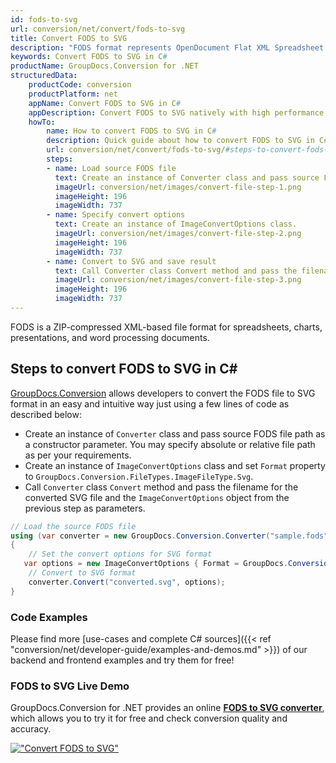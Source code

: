 ```yaml
---
id: fods-to-svg
url: conversion/net/convert/fods-to-svg
title: Convert FODS to SVG
description: "FODS format represents OpenDocument Flat XML Spreadsheet with .fods extension. Learn how to convert FODS to SVG file programmatically in C# language using GroupDocs.Conversion for .NET library."
keywords: Convert FODS to SVG in C#
productName: GroupDocs.Conversion for .NET
structuredData:
    productCode: conversion
    productPlatform: net
    appName: Convert FODS to SVG in C#
    appDescription: Convert FODS to SVG natively with high performance using C# language and server side GroupDocs.Conversion for .NET APIs, without the use of any software like Microsoft or Open Office.
    howTo:
        name: How to convert FODS to SVG in C# 
        description: Quick guide about how to convert FODS to SVG in C# with high performance and accuracy.
        url: conversion/net/convert/fods-to-svg/#steps-to-convert-fods-to-svg-in-c
        steps:
        - name: Load source FODS file 
          text: Create an instance of Converter class and pass source FODS file path as a constructor parameter. You may specify absolute or relative file path as per your requirements. 
          imageUrl: conversion/net/images/convert-file-step-1.png
          imageHeight: 196
          imageWidth: 737
        - name: Specify convert options 
          text: Create an instance of ImageConvertOptions class.
          imageUrl: conversion/net/images/convert-file-step-2.png
          imageHeight: 196
          imageWidth: 737
        - name: Convert to SVG and save result 
          text: Call Converter class Convert method and pass the filename for the converted HTML file and the ImageConvertOptions object from the previous step as parameters.
          imageUrl: conversion/net/images/convert-file-step-3.png
          imageHeight: 196
          imageWidth: 737
---
```


FODS is a ZIP-compressed XML-based file format for spreadsheets, charts, presentations, and word processing documents.

## Steps to convert FODS to SVG in C#

[GroupDocs.Conversion](https://products.groupdocs.com/conversion/net) allows developers to convert the FODS file to SVG format in an easy and intuitive way just using a few lines of code as described below:

* Create an instance of `Converter` class and pass source FODS file path as a constructor parameter. You may specify absolute or relative file path as per your requirements. 
* Create an instance of `ImageConvertOptions` class and set `Format` property to `GroupDocs.Conversion.FileTypes.ImageFileType.Svg`.
* Call `Converter` class `Convert` method and pass the filename for the converted SVG file and the `ImageConvertOptions` object from the previous step as parameters.

```csharp
// Load the source FODS file
using (var converter = new GroupDocs.Conversion.Converter("sample.fods"))
{
    // Set the convert options for SVG format
   var options = new ImageConvertOptions { Format = GroupDocs.Conversion.FileTypes.ImageFileType.Svg };
    // Convert to SVG format
    converter.Convert("converted.svg", options);
}
```

### Code Examples

Please find more [use-cases and complete C# sources]({{< ref "conversion/net/developer-guide/examples-and-demos.md" >}}) of our backend and frontend examples and try them for free!

### FODS to SVG Live Demo

GroupDocs.Conversion for .NET provides an online [**FODS to SVG converter**](https://products.groupdocs.app/conversion/fods-to-svg), which allows you to try it for free and check conversion quality and accuracy.

[!["Convert FODS to SVG"](conversion/net/images/convert-to-svg/convert-fods-to-svg.png)](https://products.groupdocs.app/conversion/fods-to-svg)